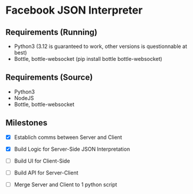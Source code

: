 # Facebook JSON Interpreter
## Requirements (Running)
- Python3 (3.12 is guaranteed to work, other versions is questionnable at best)
- Bottle, bottle-websocket (pip install bottle bottle-websocket) 

## Requirements (Source)
- Python3
- NodeJS
- Bottle, bottle-websocket

## Milestones
- [x] Establich comms between Server and Client
- [x] Build Logic for Server-Side JSON Interpretation
- [ ] Build UI for Client-Side
- [ ] Build API for Server-Client
- [ ] Merge Server and Client to 1 python script

